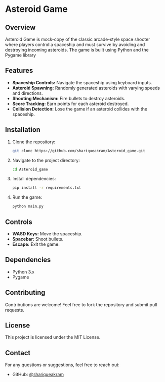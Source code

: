 # Asteroid Game

## Overview

Asteroid Game is mock-copy of the classic arcade-style space shooter where players control a spaceship and must survive by avoiding and destroying incoming asteroids. 
The game is built using Python and the Pygame library

## Features

- **Spaceship Controls:** Navigate the spaceship using keyboard inputs.
- **Asteroid Spawning:** Randomly generated asteroids with varying speeds and directions.
- **Shooting Mechanism:** Fire bullets to destroy asteroids.
- **Score Tracking:** Earn points for each asteroid destroyed.
- **Collision Detection:** Lose the game if an asteroid collides with the spaceship.

## Installation

1. Clone the repository:
   ```sh
   git clone https://github.com/shariqueakram/Asteroid_game.git
   ```
2. Navigate to the project directory:
   ```sh
   cd Asteroid_game
   ```
3. Install dependencies:
   ```sh
   pip install -r requirements.txt
   ```
4. Run the game:
   ```sh
   python main.py
   ```

## Controls

- **WASD Keys:** Move the spaceship.
- **Spacebar:** Shoot bullets.
- **Escape:** Exit the game.

## Dependencies

- Python 3.x
- Pygame

## Contributing

Contributions are welcome! Feel free to fork the repository and submit pull requests.

## License

This project is licensed under the MIT License.

## Contact

For any questions or suggestions, feel free to reach out:

- GitHub: [@shariqueakram](https://github.com/shariqueakram)

